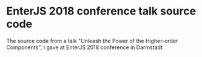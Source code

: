 # EnterJS 2018 conference talk source code
The source code from a talk "Unleash the Power of the Higher-order Components", I gave at EnterJS 2018 conference in Darmstadt
